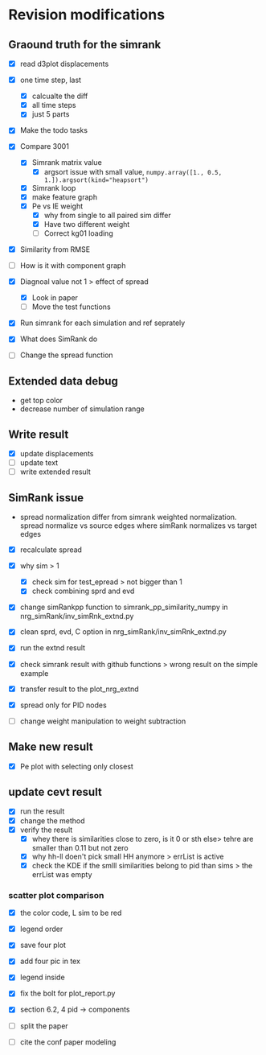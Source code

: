 # Revision modifications

## Graound truth for the simrank

- [x] read d3plot displacements
- [x] one time step, last

  - [x] calcualte the diff
  - [x] all time steps
  - [x] just 5 parts

- [x] Make the todo tasks
- [x] Compare 3001
  - [x] Simrank matrix value
    - [x] argsort issue with small value, `numpy.array([1., 0.5, 1.]).argsort(kind="heapsort")`
  - [x] Simrank loop
  - [x] make feature graph
  - [x] Pe vs IE weight
    - [x] why from single to all paired sim differ
    - [x] Have two different weight
    - [ ] Correct kg01 loading
- [x] Similarity from RMSE
- [ ] How is it with component graph
- [x] Diagnoal value not 1 > effect of spread
  - [x] Look in paper
  - [ ] Move the test functions
- [x] Run simrank for each simulation and ref seprately
- [x] What does SimRank do
- [ ] Change the spread function

## Extended data debug

- get top color
- decrease number of simulation range

## Write result

- [x] update displacements
- [ ] update text
- [ ] write extended result

## SimRank issue

- spread normalization differ from simrank weighted normalization. spread normalize vs source edges where simRank normalizes vs target edges
- [x] recalculate spread
- [x] why sim > 1
  - [x] check sim for test_epread > not bigger than 1
  - [x] check combining sprd and evd
- [x] change simRankpp function to simrank_pp_similarity_numpy in nrg_simRank/inv_simRnk_extnd.py
- [x] clean sprd, evd, C option in nrg_simRank/inv_simRnk_extnd.py
- [x] run the extnd result
- [x] check simrank result with github functions > wrong result on the simple example
- [x] transfer result to the plot_nrg_extnd

- [x] spread only for PID nodes
- [ ] change weight manipulation to weight subtraction

## Make new result

- [x] Pe plot with selecting only closest

## update cevt result

- [x] run the result
- [x] change the method
- [x] verify the result
  - [x] whey there is similarities close to zero, is it 0 or sth else> tehre are smaller than 0.11 but not zero
  - [x] why hh-ll doen't pick small HH anymore > errList is active
  - [x] check the KDE if the smlll similarities belong to pid than sims > the errList was empty

### scatter plot comparison

- [x] the color code, L sim to be red
- [x] legend order
- [x] save four plot
- [x] add four pic in tex
- [x] legend inside

- [x] fix the bolt for plot_report.py
- [x] section 6.2, 4 pid -> components
- [ ] split the paper
- [ ] cite the conf paper modeling
